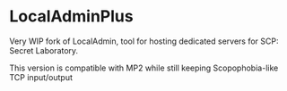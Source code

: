 # LocalAdminPlus
Very WIP fork of LocalAdmin, tool for hosting dedicated servers for SCP: Secret Laboratory.

This version is compatible with MP2 while still keeping Scopophobia-like TCP input/output
